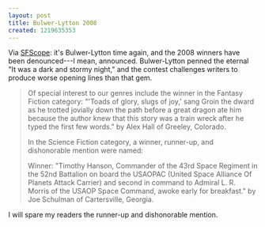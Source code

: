 ```yaml
---
layout: post
title: Bulwer-Lytton 2008
created: 1219635353
---
```

Via [SFScope](http://sfscope.com/2008/08/bulwerlytton-contest-honors-th.html):  it's Bulwer-Lytton time again, and the 2008 winners have been denounced---I mean, announced.  Bulwer-Lytton penned the eternal "It was a dark and stormy night," and the contest challenges writers to produce worse opening lines than that gem.

> Of special interest to our genres include the winner in the Fantasy Fiction category: "'Toads of glory, slugs of joy,' sang Groin the dward as he trotted jovially down the path before a great dragon ate him because the author knew that this story was a train wreck after he typed the first few words." by Alex Hall of Greeley, Colorado.
>
> In the Science Fiction category, a winner, runner-up, and dishonorable mention were named:
>
>Winner: "Timothy Hanson, Commander of the 43rd Space Regiment in the 52nd Battalion on board the USAOPAC (United Space Alliance Of Planets Attack Carrier) and second in command to Admiral L. R. Morris of the USAOP Space Command, awoke early for breakfast." by Joe Schulman of Cartersville, Georgia.

I will spare my readers the runner-up and dishonorable mention.
